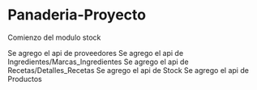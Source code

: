 # Panaderia-Proyecto

Comienzo del modulo stock

Se agrego el api de proveedores
Se agrego el api de Ingredientes/Marcas_Ingredientes
Se agrego el api de Recetas/Detalles_Recetas
Se agrego el api de Stock
Se agrego el api de Productos
